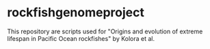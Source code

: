 # rockfishgenomeproject
This repository are scripts used for "Origins and evolution of extreme lifespan in Pacific Ocean rockfishes" by Kolora et al.
